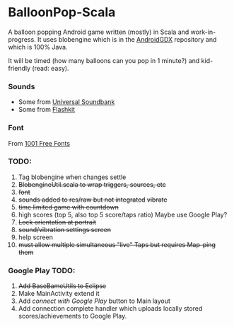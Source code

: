 # BalloonPop-Scala

A balloon popping Android game written (mostly) in Scala and work-in-progress. It uses blobengine
which is in the [AndroidGDX](https://github.com/adsgray/AndroidGDX) repository
and which is 100% Java.

It will be timed (how many balloons can you pop in 1 minute?) and kid-friendly
(read: easy).

### Sounds
* Some from [Universal Soundbank](http://eng.universal-soundbank.com/cartoons.htm)
* Some from [Flashkit](http://flashkit.com)

### Font
From [1001 Free Fonts](http://1001freefonts.com)


### TODO:
1. Tag blobengine when changes settle
2. ~~BlobengineUtil.scala to wrap triggers, sources, etc~~
3. ~~font~~
4. ~~sounds added to res/raw but not integrated~~ ~~vibrate~~
5. ~~time limited game with countdown~~
6. high scores (top 5, also top 5 score/taps ratio) Maybe use Google Play?
7. ~~Lock orientation at portrait~~
8. ~~sound/vibration settings screen~~
8. help screen
9. ~~must allow multiple simultaneous "live" Taps but requires Map-ping them~~

### Google Play TODO:
1. ~~Add BaseBameUtils to Eclipse~~
2. Make MainActivity extend it
3. Add _connect with Google Play_ button to Main layout
4. Add connection complete handler which uploads locally stored
   scores/achievements to Google Play.
